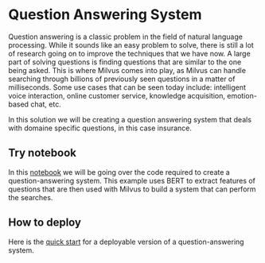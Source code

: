 # Question Answering System
Question answering is a classic problem in the field of natural language processing. While it sounds like an easy problem to solve, there is still a lot of research going on to improve the techniques that we have now. A large part of solving questions is finding questions that are similar to the one being asked. This is where Milvus comes into play, as Milvus can handle searching through billions of previously seen questions in a matter of milliseconds. Some use cases that can be seen today include: intelligent voice interaction, online customer service, knowledge acquisition, emotion-based chat, etc.

In this solution we will be creating a question answering system that deals with domaine specific questions, in this case insurance.

## Try notebook

In this [notebook](question_answering.ipynb) we will be going over the code required to create a question-answering system. This example uses BERT to extract features of questions that are then used with Milvus to build a system that can perform the searches. 

## How to deploy

Here is the [quick start](QUICK_START.md) for a deployable version of a question-answering system.

